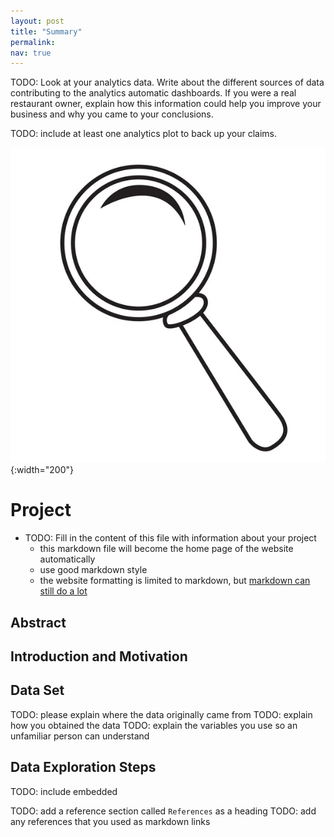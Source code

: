 ```yaml
---
layout: post
title: "Summary"
permalink:
nav: true
---
```


TODO: Look at your analytics data. Write about the
different sources of data contributing to the analytics automatic dashboards.
If you were a real restaurant owner, explain how this information could help
you improve your business and why you came to your conclusions.

TODO: include at least one analytics plot to back up your claims.


![logo](./assets/images/magnifying-glass-logo.jpeg){:width="200"}

# Project

- TODO: Fill in the content of this file with information about your project
  - this markdown file will become the home page of the website automatically
  - use good markdown style
  - the website formatting is limited to markdown, but
  [markdown can still do a lot](https://www.markdownguide.org/tools/jekyll/)

## Abstract

## Introduction and Motivation

## Data Set

TODO: please explain where the data originally came from
TODO: explain how you obtained the data
TODO: explain the variables you use so an unfamiliar person can understand

## Data Exploration Steps

TODO: include embedded

TODO: add a reference section called `References` as a heading
TODO: add any references that you used as markdown links
